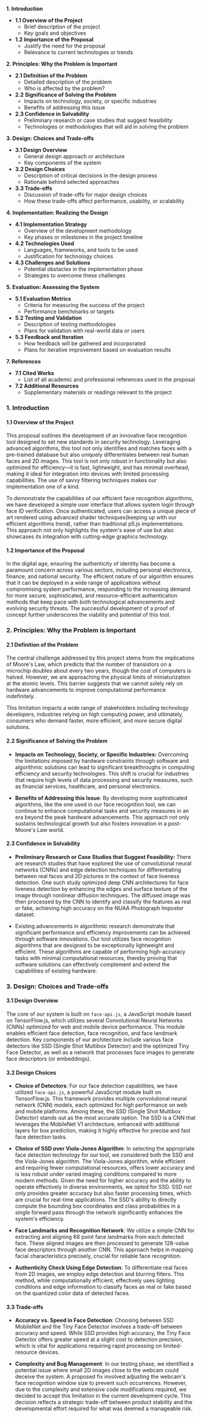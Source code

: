 **1. Introduction**

- **1.1 Overview of the Project**
    - Brief description of the project
    - Key goals and objectives
- **1.2 Importance of the Proposal**
    - Justify the need for the proposal
    - Relevance to current technologies or trends

**2. Principles: Why the Problem is Important**

- **2.1 Definition of the Problem**
    - Detailed description of the problem
    - Who is affected by the problem?
- **2.2 Significance of Solving the Problem**
    - Impacts on technology, society, or specific industries
    - Benefits of addressing this issue
- **2.3 Confidence in Solvability**
    - Preliminary research or case studies that suggest feasibility
    - Technologies or methodologies that will aid in solving the problem

**3. Design: Choices and Trade-offs**

- **3.1 Design Overview**
    - General design approach or architecture
    - Key components of the system
- **3.2 Design Choices**
    - Description of critical decisions in the design process
    - Rationale behind selected approaches
- **3.3 Trade-offs**
    - Discussion of trade-offs for major design choices
    - How these trade-offs affect performance, usability, or scalability

**4. Implementation: Realizing the Design**

- **4.1 Implementation Strategy**
    - Overview of the development methodology 
    - Key phases or milestones in the project timeline
- **4.2 Technologies Used**
    - Languages, frameworks, and tools to be used
    - Justification for technology choices
- **4.3 Challenges and Solutions**
    - Potential obstacles in the implementation phase
    - Strategies to overcome these challenges

**5. Evaluation: Assessing the System**

- **5.1 Evaluation Metrics**
    - Criteria for measuring the success of the project
    - Performance benchmarks or targets
- **5.2 Testing and Validation**
    - Description of testing methodologies 
    - Plans for validation with real-world data or users
- **5.3 Feedback and Iteration**
    - How feedback will be gathered and incorporated
    - Plans for iterative improvement based on evaluation results

**7. References**

- **7.1 Cited Works**
    - List of all academic and professional references used in the proposal
- **7.2 Additional Resources**
    - Supplementary materials or readings relevant to the project


### **1. Introduction**

#### 1.1 **Overview of the Project**

This proposal outlines the development of an innovative face recognition tool designed to set new standards in security technology. Leveraging advanced algorithms, this tool not only identifies and matches faces with a pre-trained database but also uniquely differentiates between real human faces and 2D images. This tool is not only robust in functionality but also optimized for efficiency—it is fast, lightweight, and has minimal overhead, making it ideal for integration into devices with limited processing capabilities. The use of savvy filtering techniques makes our implementation one of a kind. 

To demonstrate the capabilities of our efficient face recognition algorithms, we have developed a simple user interface that allows system login through face ID verification. Once authenticated, users can access a unique piece of art rendered using advanced shader techniques(keeping up with our efficient algorithms trend), rather than traditional p5.js implementations. This approach not only highlights the system's ease of use but also showcases its integration with cutting-edge graphics technology.

#### 1.2 Importance of the Proposal

In the digital age, ensuring the authenticity of identity has become a paramount concern across various sectors, including personal electronics, finance, and national security.  The efficient nature of our algorithm ensures that it can be deployed in a wide range of applications without compromising system performance, responding to the increasing demand for more secure, sophisticated, and resource-efficient authentication methods that keep pace with both technological advancements and evolving security threats. The successful development of a proof of concept further underscores the viability and potential of this tool.

### 2. Principles: Why the Problem is Important

#### 2.1 Definition of the Problem

The central challenge addressed by this project stems from the implications of Moore's Law, which predicts that the number of transistors on a microchip doubles about every two years, though the cost of computers is halved. However, we are approaching the physical limits of miniaturization at the atomic levels. This barrier suggests that we cannot solely rely on hardware advancements to improve computational performance indefinitely.

This limitation impacts a wide range of stakeholders including technology developers, industries relying on high computing power, and ultimately, consumers who demand faster, more efficient, and more secure digital solutions.

#### 2.2 Significance of Solving the Problem

- **Impacts on Technology, Society, or Specific Industries:** Overcoming the limitations imposed by hardware constraints through software and algorithmic solutions can lead to significant breakthroughs in computing efficiency and security technologies. This shift is crucial for industries that require high levels of data processing and security measures, such as financial services, healthcare, and personal electronics.

- **Benefits of Addressing this Issue**: By developing more sophisticated algorithms, like the one used in our face recognition tool, we can continue to enhance computational tasks and security measures in an era beyond the peak hardware advancements. This approach not only sustains technological growth but also fosters innovation in a post-Moore's Law world.

#### **2.3 Confidence in Solvability**

- **Preliminary Research or Case Studies that Suggest Feasibility:** There are research studies that have explored the use of convolutional neural networks (CNNs) and edge detection techniques for differentiating between real faces and 2D pictures in the context of face liveness detection. One such study optimized deep CNN architectures for face liveness detection by enhancing the edges and surface texture of the image through nonlinear diffusion techniques. The diffused image was then processed by the CNN to identify and classify the features as real or fake, achieving high accuracy on the NUAA Photograph Impostor dataset​. 

- Existing advancements in algorithmic research demonstrate that significant performance and efficiency improvements can be achieved through software innovations. Our tool utilizes face recognition algorithms that are designed to be exceptionally lightweight and efficient. These algorithms are capable of performing high-accuracy tasks with minimal computational resources, thereby proving that software solutions can effectively complement and extend the capabilities of existing hardware.

### 3. Design: Choices and Trade-offs

#### 3.1 Design Overview

The core of our system is built on `face-api.js`, a JavaScript module based on TensorFlow.js, which utilizes several Convolutional Neural Networks (CNNs) optimized for web and mobile device performance. This module enables efficient face detection, face recognition, and face landmark detection. Key components of our architecture include various face detectors like SSD (Single Shot Multibox Detector) and the optimized Tiny Face Detector, as well as a network that processes face images to generate face descriptors (or embeddings).

#### 3.2 Design Choices

- **Choice of Detectors**: For our face detection capabilities, we have utilized `face-api.js`, a powerful JavaScript module built on TensorFlow.js. This framework provides multiple convolutional neural network (CNN) models, each optimized for high performance on web and mobile platforms. Among these, the SSD (Single Shot Multibox Detector) stands out as the most accurate option. The SSD is a CNN that leverages the MobileNet V1 architecture, enhanced with additional layers for box prediction, making it highly effective for precise and fast face detection tasks.
    
- **Choice of SSD over Viola-Jones Algorithm**: In selecting the appropriate face detection technology for our tool, we considered both the SSD and the Viola-Jones algorithm. The Viola-Jones algorithm, while efficient and requiring fewer computational resources, offers lower accuracy and is less robust under varied imaging conditions compared to more modern methods. Given the need for higher accuracy and the ability to operate effectively in diverse environments, we opted for SSD. SSD not only provides greater accuracy but also faster processing times, which are crucial for real-time applications. The SSD's ability to directly compute the bounding box coordinates and class probabilities in a single forward pass through the network significantly enhances the system's efficiency.
    
- **Face Landmarks and Recognition Network**: We utilize a simple CNN for extracting and aligning 68 point face landmarks from each detected face. These aligned images are then processed to generate 128-value face descriptors through another CNN. This approach helps in mapping facial characteristics precisely, crucial for reliable face recognition.
    
- **Authenticity Check Using Edge Detection**: To differentiate real faces from 2D images, we employ edge detection and blurring filters. This method, while computationally efficient, effectively uses lighting conditions and edge information to classify faces as real or fake based on the quantized color data of detected faces.
    
#### 3.3 Trade-offs

- **Accuracy vs. Speed in Face Detection**: Choosing between SSD MobileNet and the Tiny Face Detector involves a trade-off between accuracy and speed. While SSD provides high accuracy, the Tiny Face Detector offers greater speed at a slight cost to detection precision, which is vital for applications requiring rapid processing on limited-resource devices.
    
- **Complexity and Bug Management**: In our testing phase, we identified a potential issue where small 2D images close to the webcam could deceive the system. A proposed fix involved adjusting the webcam's face recognition window size to prevent such occurrences. However, due to the complexity and extensive code modifications required, we decided to accept this limitation in the current development cycle. This decision reflects a strategic trade-off between product stability and the developmental effort required for what was deemed a manageable risk.





